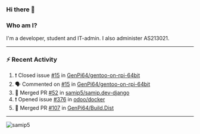 ### Hi there 👋

### Who am I?
I'm a developer, student and IT-admin. I also administer AS213021.

---
### :zap: Recent Activity
<!--START_SECTION:activity-->
1. ❗️ Closed issue [#15](https://github.com/GenPi64/gentoo-on-rpi-64bit/issues/15) in [GenPi64/gentoo-on-rpi-64bit](https://github.com/GenPi64/gentoo-on-rpi-64bit)
2. 🗣 Commented on [#15](https://github.com/GenPi64/gentoo-on-rpi-64bit/issues/15) in [GenPi64/gentoo-on-rpi-64bit](https://github.com/GenPi64/gentoo-on-rpi-64bit)
3. 🎉 Merged PR [#52](https://github.com/samip5/samip.dev-django/pull/52) in [samip5/samip.dev-django](https://github.com/samip5/samip.dev-django)
4. ❗️ Opened issue [#376](https://github.com/odoo/docker/issues/376) in [odoo/docker](https://github.com/odoo/docker)
5. 🎉 Merged PR [#107](https://github.com/GenPi64/Build.Dist/pull/107) in [GenPi64/Build.Dist](https://github.com/GenPi64/Build.Dist)
<!--END_SECTION:activity-->
---

<img align="center" src="https://github-readme-stats.vercel.app/api?username=samip5&show_icons=true" alt="samip5" />
